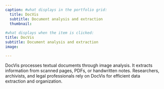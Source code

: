 ```yaml
---
caption: #what displays in the portfolio grid:
  title: DocVis
  subtitle: Document analysis and extraction
  thumbnail: 
  
#what displays when the item is clicked:
title: DocVis
subtitle: Document analysis and extraction
image: 

---
```

DocVis processes textual documents through image analysis. It extracts information from scanned pages, PDFs, or handwritten notes. Researchers, archivists, and legal professionals rely on DocVis for efficient data extraction and organization.

